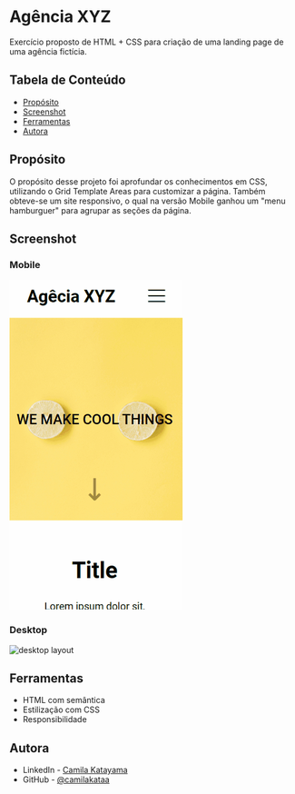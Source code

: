 # Agência XYZ

Exercício proposto de HTML + CSS para criação de uma landing page de uma agência fictícia.

## Tabela de Conteúdo

- [Propósito](#propósito)
- [Screenshot](#screenshot)
- [Ferramentas](#ferramentas)
- [Autora](#autora)


## Propósito

O propósito desse projeto foi aprofundar os conhecimentos em CSS, utilizando o Grid Template Areas para customizar a página. 
Também obteve-se um site responsivo, o qual na versão Mobile ganhou um "menu hamburguer" para agrupar as seções da página.

## Screenshot

### Mobile
<img src="./mobileScreen.gif" alt="desktop layout">

### Desktop
<img src="./laptopScreen.gif" alt="desktop layout">

## Ferramentas

- HTML com semântica
- Estilização com CSS
- Responsibilidade 

## Autora

- LinkedIn - [Camila Katayama](https://www.linkedin.com/in/camila-katayama-ab1a42153/)
- GitHub - [@camilakataa](https://github.com/camilakataa)



